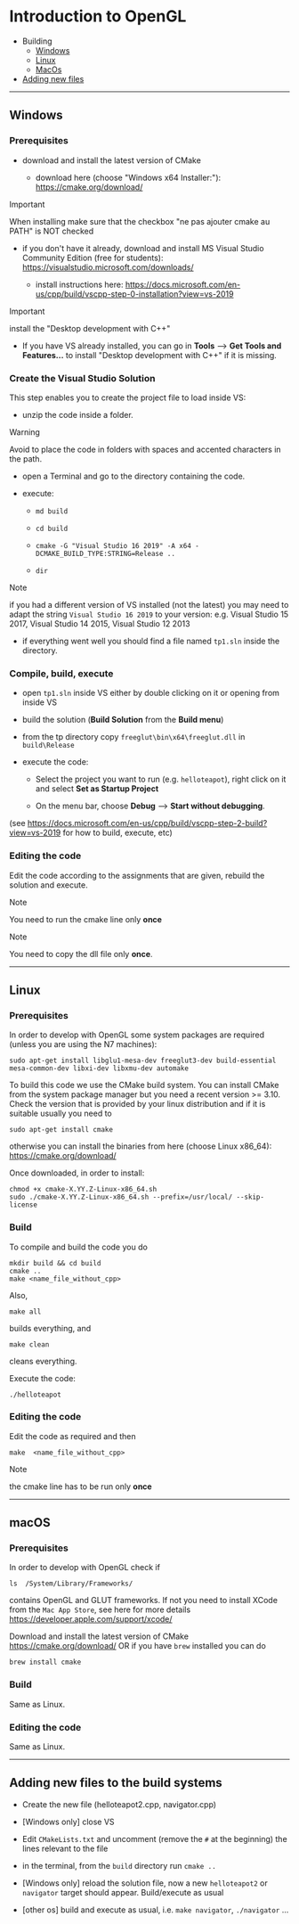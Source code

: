 # Introduction to OpenGL

- Building
  - [Windows](#windows)
  - [Linux](#linux)
  - [MacOs](#macos)
- [Adding new files](#adding-new-files-to-the-build-systems)

---

## Windows

### Prerequisites

- download and install the latest version of CMake

  - download here (choose "Windows x64 Installer:"): <https://cmake.org/download/>

> [!IMPORTANT]
> When installing make sure that the checkbox "ne pas ajouter cmake au PATH" is NOT checked

- if you don't have it already, download and install MS Visual Studio Community Edition (free for students): <https://visualstudio.microsoft.com/downloads/>

  - install instructions here: <https://docs.microsoft.com/en-us/cpp/build/vscpp-step-0-installation?view=vs-2019>

> [!IMPORTANT]
> install the "Desktop development with C++"
  
- If you have VS already installed, you can go in **Tools** --> **Get Tools and Features...** to install "Desktop development with C++" if it is missing.

### Create the Visual Studio Solution

This step enables you to create the project file to load inside VS:

- unzip the code inside a folder.

> [!WARNING]
> Avoid to place the code in folders with spaces and accented characters in the path.

- open a Terminal and go to the directory containing the code.

- execute:

  - `md build`
  
  - `cd build`
  
  - `cmake -G "Visual Studio 16 2019" -A x64 -DCMAKE_BUILD_TYPE:STRING=Release ..`
  
  - `dir`
  
> [!NOTE]
> if you had a different version of VS installed (not the latest) you may need to adapt the string `Visual Studio 16 2019` to your version: e.g. Visual Studio 15 2017, Visual Studio 14 2015, Visual Studio 12 2013
  
- if everything went well you should find a file named `tp1.sln` inside the directory.

### Compile, build, execute

- open `tp1.sln` inside VS either by double clicking on it or opening from inside VS

- build the solution (**Build Solution** from the **Build menu**)

- from the tp directory copy `freeglut\bin\x64\freeglut.dll` in `build\Release`

- execute the code:  

  - Select the project you want to run (e.g. `helloteapot`), right click on it and select **Set as Startup Project**
  
  - On the menu bar, choose **Debug** --> **Start without debugging**.

(see <https://docs.microsoft.com/en-us/cpp/build/vscpp-step-2-build?view=vs-2019> for how to build, execute, etc)

### Editing the code

Edit the code according to the assignments that are given, rebuild the solution and execute.

> [!NOTE]
> You need to run the cmake line only **once**

> [!NOTE]
> You need to copy the dll file only **once**.

---

## Linux

### Prerequisites

In order to develop with OpenGL some system packages are required (unless you are using the N7 machines):

```shell
sudo apt-get install libglu1-mesa-dev freeglut3-dev build-essential mesa-common-dev libxi-dev libxmu-dev automake
```

To build this code we use the CMake build system. You can install CMake from the system package manager but you need a recent version >= 3.10. Check the version that is provided by your linux distribution and if it is suitable usually you need to

```shell
sudo apt-get install cmake
```

otherwise you can install the binaries from here (choose Linux x86_64): <https://cmake.org/download/>

Once downloaded, in order to install:

```shell
chmod +x cmake-X.YY.Z-Linux-x86_64.sh
sudo ./cmake-X.YY.Z-Linux-x86_64.sh --prefix=/usr/local/ --skip-license
```
  
### Build

To compile and build the code you do

 ```shell
 mkdir build && cd build
 cmake ..
 make <name_file_without_cpp>
 ```

Also,

```shell
make all
```

builds everything, and

```shell
make clean
```

cleans everything.

Execute the code:

```shell
./helloteapot
```

### Editing the code

Edit the code as required and then

```shell
make  <name_file_without_cpp>
```

> [!NOTE]
> the cmake line has to be run only **once**

---

## macOS

### Prerequisites

In order to develop with OpenGL check if

```shell
ls  /System/Library/Frameworks/
```

contains OpenGL and GLUT frameworks.
If not you need to install XCode  from the `Mac App Store`, see here for more details <https://developer.apple.com/support/xcode/>

Download and install the latest version of CMake <https://cmake.org/download/> OR if you have `brew` installed you can do

```shell
brew install cmake
```

### Build

Same as Linux.

### Editing the code

 Same as Linux.

---

## Adding new files to the build systems

- Create the new file (helloteapot2.cpp, navigator.cpp)

- [Windows only] close VS

- Edit `CMakeLists.txt` and uncomment (remove the `#` at the beginning) the lines relevant to the file

- in the terminal, from the `build` directory run `cmake ..`

- [Windows only] reload the solution file, now a new `helloteapot2` or `navigator` target should appear. Build/execute as usual

- [other os] build and execute as usual, i.e. `make navigator`, `./navigator` ...
